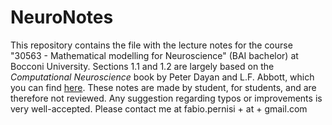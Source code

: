 # NeuroNotes
This repository contains the file with the lecture notes for the course "30563 - Mathematical modelling for Neuroscience" (BAI bachelor) at Bocconi University.
Sections 1.1 and 1.2 are largely based on the _Computational Neuroscience_ book by Peter Dayan and L.F. Abbott, which you can find [here](https://boulderschool.yale.edu/sites/default/files/files/DayanAbbott.pdf).
These notes are made by student, for students, and are therefore not reviewed.
Any suggestion regarding typos or improvements is very well-accepted. Please contact me at fabio.pernisi + at + gmail.com
